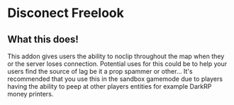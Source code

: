 # Disconect Freelook

## What this does!
This addon gives users the ability to noclip throughout the map when they or the server loses connection. Potential uses for this could be to help your users find the source of lag be it a prop spammer or other... It's recommended that you use this in the sandbox gamemode due to players having the ability to peep at other players entities for example DarkRP money printers. 
